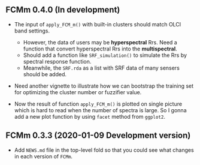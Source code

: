 ## FCMm 0.4.0 (In development)

 * The input of `apply_FCM_m()` with built-in clusters should match OLCI band settings.
   - However, the data of users may be **hyperspectral** Rrs. Need a function that convert hyperspectral Rrs into the **multispectral**.
   - Should add a function like `SRF_simulation()` to simulate the Rrs by spectral response function.
   - Meanwhile, the `SRF.rda` as a list with SRF data of many sensers should be added.
   
 * Need another vignette to illustrate how we can bootstrap the training set for optimizing the cluster number or fuzzifier value.
 
 * Now the result of function `apply_FCM_m()` is plotted on single picture which is hard to read when the number of spectra is large. So I gonna add a new plot function by using `facet` method from `ggplot2`.

## FCMm 0.3.3 (2020-01-09 Development version)

 * Add `NEWS.md` file in the top-level fold so that you could see what changes in each version of `FCMm`.
